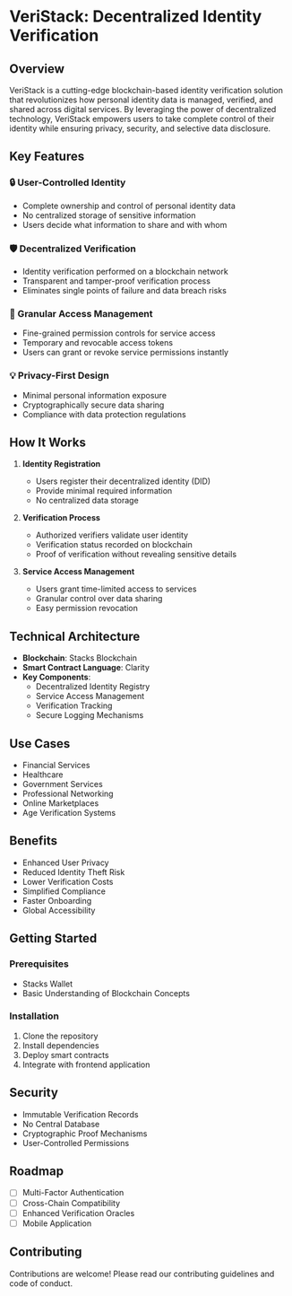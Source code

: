 # VeriStack: Decentralized Identity Verification

## Overview

VeriStack is a cutting-edge blockchain-based identity verification solution that revolutionizes how personal identity data is managed, verified, and shared across digital services. By leveraging the power of decentralized technology, VeriStack empowers users to take complete control of their identity while ensuring privacy, security, and selective data disclosure.

## Key Features

### 🔒 User-Controlled Identity
- Complete ownership and control of personal identity data
- No centralized storage of sensitive information
- Users decide what information to share and with whom

### 🛡️ Decentralized Verification
- Identity verification performed on a blockchain network
- Transparent and tamper-proof verification process
- Eliminates single points of failure and data breach risks

### 🔐 Granular Access Management
- Fine-grained permission controls for service access
- Temporary and revocable access tokens
- Users can grant or revoke service permissions instantly

### 💡 Privacy-First Design
- Minimal personal information exposure
- Cryptographically secure data sharing
- Compliance with data protection regulations

## How It Works

1. **Identity Registration**
   - Users register their decentralized identity (DID)
   - Provide minimal required information
   - No centralized data storage

2. **Verification Process**
   - Authorized verifiers validate user identity
   - Verification status recorded on blockchain
   - Proof of verification without revealing sensitive details

3. **Service Access Management**
   - Users grant time-limited access to services
   - Granular control over data sharing
   - Easy permission revocation

## Technical Architecture

- **Blockchain**: Stacks Blockchain
- **Smart Contract Language**: Clarity
- **Key Components**:
  - Decentralized Identity Registry
  - Service Access Management
  - Verification Tracking
  - Secure Logging Mechanisms

## Use Cases

- Financial Services
- Healthcare
- Government Services
- Professional Networking
- Online Marketplaces
- Age Verification Systems

## Benefits

- Enhanced User Privacy
- Reduced Identity Theft Risk
- Lower Verification Costs
- Simplified Compliance
- Faster Onboarding
- Global Accessibility

## Getting Started

### Prerequisites
- Stacks Wallet
- Basic Understanding of Blockchain Concepts

### Installation
1. Clone the repository
2. Install dependencies
3. Deploy smart contracts
4. Integrate with frontend application

## Security

- Immutable Verification Records
- No Central Database
- Cryptographic Proof Mechanisms
- User-Controlled Permissions

## Roadmap

- [ ] Multi-Factor Authentication
- [ ] Cross-Chain Compatibility
- [ ] Enhanced Verification Oracles
- [ ] Mobile Application

## Contributing

Contributions are welcome! Please read our contributing guidelines and code of conduct.

